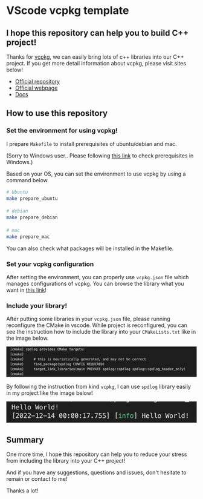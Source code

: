 # VScode vcpkg template
## I hope this repository can help you to build C++ project!
Thanks for [vcpkg](https://github.com/microsoft/vcpkg), we can easily bring lots of c++ libraries into our C++ project.
If you get more detail information about vcpkg, please visit sites below!
- [Official repository](https://github.com/microsoft/vcpkg)
- [Official webpage](https://vcpkg.io/en/index.html)
- [Docs](https://vcpkg.readthedocs.io/en/latest/README/)

## How to use this repository

### Set the environment for using vcpkg!
I prepare `Makefile` to install prerequisites of ubuntu/debian and mac.

(Sorry to Windows user.. Please following [this link](Prerequisites) to check prerequisites in Windows.)


Based on your OS, you can set the environment to use vcpkg by using a command below.
``` bash
# Ubuntu
make prepare_ubuntu

# debian
make prepare_debian

# mac
make prepare_mac
```
You can also check what packages will be installed in the Makefile.

### Set your vcpkg configuration
After setting the environment, you can properly use `vcpkg.json` file which manages configurations of vcpkg.
You can browse the library what you want in [this link](https://vcpkg.io/en/packages.html)!

### Include your library!
After putting some libraries in your `vcpkg.json` file, please running reconfigure the CMake in vscode.
While project is reconfigured, you can see the instruction how to include the library into your `CMakeLists.txt` like in the image below.

![example_spdlog](./img/example_spdlog.png)

By following the instruction from kind `vcpkg`, I can use `spdlog` library easily in my project like the image below!


![example_result](./img/example_result.png)

## Summary
One more time, I hope this repository can help you to reduce your stress from including the library into your C++ project!

And if you have any suggestions, questions and issues, don't hesitate to remain or contact to me!

Thanks a lot!